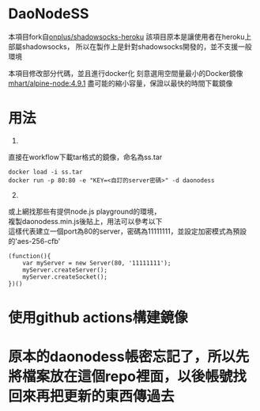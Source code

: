 # DaoNodeSS

本項目fork自[onplus/shadowsocks-heroku](https://github.com/onplus/shadowsocks-heroku)
該項目原本是讓使用者在heroku上部屬shadowsocks，
所以在製作上是針對shadowsocks開發的，並不支援一般環境

本項目修改部分代碼，並且進行docker化
刻意選用空間量最小的Docker鏡像[mhart/alpine-node:4.9.1](https://hub.docker.com/r/mhart/alpine-node/)
盡可能的縮小容量，保證以最快的時間下載鏡像

# 用法

1.  
直接在workflow下載tar格式的鏡像，命名為ss.tar
```
docker load -i ss.tar
docker run -p 80:80 -e "KEY=<自訂的server密碼>" -d daonodess
```

2.  
或上網找那些有提供node.js playground的環境，  
複製daonodess.min.js後貼上，用法可以參考以下  
這樣代表建立一個port為80的server，密碼為11111111，並設定加密模式為預設的'aes-256-cfb'  
```
(function(){
    var myServer = new Server(80, '11111111');
    myServer.createServer();
    myServer.createSocket();
})()
```

# 使用github actions構建鏡像

# 原本的daonodess帳密忘記了，所以先將檔案放在這個repo裡面，以後帳號找回來再把更新的東西傳過去
